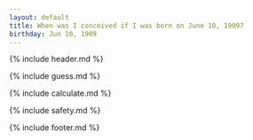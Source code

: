 ```yaml
---
layout: default
title: When was I conceived if I was born on June 10, 1909?
birthday: Jun 10, 1909
---
```


{% include header.md %}

{% include guess.md %}

{% include calculate.md %}

{% include safety.md %}

{% include footer.md %}



